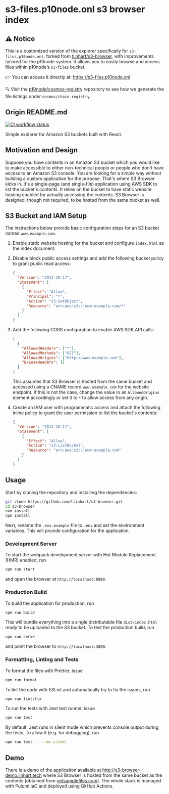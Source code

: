 # s3-files.p10node.onl s3 browser index

## ⚠️ Notice

This is a customized version of the explorer specifically for `s3-files.p10node.onl`, forked from [tlinhart/s3-browser](https://github.com/tlinhart/s3-browser), with improvements tailored for the p10node system. It allows you to easily browse and access files within p10node’s `s3-files` bucket.

👉 You can access it directly at: https://s3-files.p10node.onl

🔍 Visit the [p10node/cosmos-registry](https://github.com/p10node/cosmos-registry) repository to see how we generate the file listings under `cosmos/chain-registry`.


## Origin README.md

[![CI workflow status][badge]][actions]

[badge]: https://github.com/tlinhart/s3-browser/actions/workflows/ci.yml/badge.svg
[actions]: https://github.com/tlinhart/s3-browser/actions

Simple explorer for Amazon S3 buckets built with React.

## Motivation and Design

Suppose you have contents in an Amazon S3 bucket which you would like to make
accessible to either non-technical people or people who don't have access to an
Amazon S3 console. You are looking for a simple way without building a custom
application for the purpose. That's where S3 Browser kicks in. It's a
single-page (and single-file) application using AWS SDK to list the bucket's
contents. It relies on the bucket to have static website hosting enabled for
actually accessing the contents. S3 Browser is designed, though not required, to
be hosted from the same bucket as well.

## S3 Bucket and IAM Setup

The instructions below provide basic configuration steps for an S3 bucket named
`www.example.com`.

1. Enable static website hosting for the bucket and configure `index.html` as
   the index document.
1. Disable block public access settings and add the following bucket policy to
   grant public read access:

   ```json
   {
     "Version": "2012-10-17",
     "Statement": [
       {
         "Effect": "Allow",
         "Principal": "*",
         "Action": "s3:GetObject",
         "Resource": "arn:aws:s3:::www.example.com/*"
       }
     ]
   }
   ```

1. Add the following CORS configuration to enable AWS SDK API calls:

   ```json
   [
     {
       "AllowedHeaders": ["*"],
       "AllowedMethods": ["GET"],
       "AllowedOrigins": ["http://www.example.com"],
       "ExposeHeaders": []
     }
   ]
   ```

   This assumes that S3 Browser is hosted from the same bucket and accessed
   using a CNAME record `www.example.com` for the website endpoint. If this is
   not the case, change the value in an `AllowedOrigins` element accordingly or
   set it to `*` to allow access from any origin.

1. Create an IAM user with programmatic access and attach the following inline
   policy to grant the user permission to list the bucket's contents:

   ```json
   {
     "Version": "2012-10-17",
     "Statement": [
       {
         "Effect": "Allow",
         "Action": "s3:ListBucket",
         "Resource": "arn:aws:s3:::www.example.com"
       }
     ]
   }
   ```

## Usage

Start by cloning the repository and installing the dependencies:

```sh
git clone https://github.com/tlinhart/s3-browser.git
cd s3-browser
nvm install
npm install
```

Next, rename the `.env.example` file to `.env` and set the environment
variables. This will provide configuration for the application.

### Development Server

To start the webpack development server with Hot Module Replacement (HMR)
enabled, run

```sh
npm run start
```

and open the browser at `http://localhost:8080`.

### Production Build

To build the application for production, run

```sh
npm run build
```

This will bundle everything into a single distributable file `dist/index.html`
ready to be uploaded to the S3 bucket. To test the production build, run

```sh
npm run serve
```

and point the browser to `http://localhost:3000`.

### Formatting, Linting and Tests

To format the files with Prettier, issue

```sh
npm run format
```

To lint the code with ESLint and automatically try to fix the issues, run

```sh
npm run lint:fix
```

To run the tests with Jest test runner, issue

```sh
npm run test
```

By default, Jest runs in silent mode which prevents console output during the
tests. To allow it (e.g. for debugging), run

```sh
npm run test -- --no-silent
```

## Demo

There is a demo of the application available at
http://s3-browser-demo.linhart.tech where S3 Browser is hosted from the same
bucket as the contents (obtained from [getsamplefiles.com][getsamplefiles]). The
whole stack is managed with Pulumi IaC and deployed using GitHub Actions.

[getsamplefiles]: https://getsamplefiles.com
